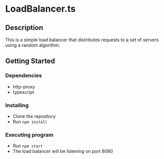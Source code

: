 # LoadBalancer.ts
## Description

This is a simple load balancer that distributes requests to a set of servers using a random algorithm.

## Getting Started

### Dependencies

* http-proxy
* typescript

### Installing

* Clone the repository
* Run `npm install`

### Executing program

* Run `npm start`
* The load balancer will be listening on port 8080

